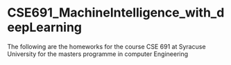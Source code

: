 # CSE691_MachineIntelligence_with_deepLearning

The following are the homeworks for the course CSE 691 at Syracuse University for the masters programme in computer Engineering
